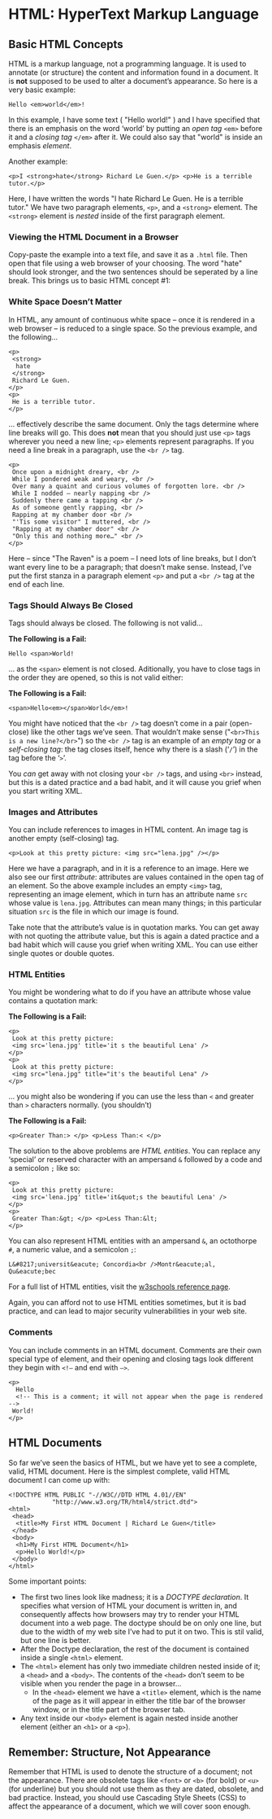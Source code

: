 HTML: HyperText Markup Language
===============================

Basic HTML Concepts
-------------------

HTML is a markup language, not a programming language. It is used to annotate (or structure) the content and information found in a document. It is **not** supposed to be used to alter a document’s appearance. So here is a very basic example:

    Hello <em>world</em>!

In this example, I have some text ( "Hello world!" ) and I have specified that there is an emphasis on the word ‘world’ by putting an _open tag_ `<em>` before it and a _closing tag_ `</em>` after it. We could also say that "world" is inside an emphasis _element_.

Another example:

    <p>I <strong>hate</strong> Richard Le Guen.</p> <p>He is a terrible tutor.</p>

Here, I have written the words "I hate Richard Le Guen. He is a terrible tutor." We have two paragraph elements, `<p>`, and a `<strong>` element. The `<strong>` element is _nested_ inside of the first paragraph element.

### Viewing the HTML Document in a Browser

Copy-paste the example into a text file, and save it as a `.html` file. Then open that file using a web browser of your choosing. The word "hate" should look stronger, and the two sentences should be seperated by a line break. This brings us to basic HTML concept #1:

### White Space Doesn’t Matter

In HTML, any amount of continuous white space – once it is rendered in a web browser – is reduced to a single space. So the previous example, and the following…

    <p>
     <strong>
      hate
     </strong>
     Richard Le Guen.
    </p>
    <p>
     He is a terrible tutor.
    </p>

… effectively describe the same document. Only the tags determine where line breaks will go. This does **not** mean that you should just use `<p>` tags wherever you need a new line; `<p>` elements represent paragraphs. If you need a line break in a paragraph, use the `<br />` tag.

    <p>
     Once upon a midnight dreary, <br />
     While I pondered weak and weary, <br />
     Over many a quaint and curious volumes of forgotten lore. <br />
     While I nodded – nearly napping <br />
     Suddenly there came a tapping <br />
     As of someone gently rapping, <br />
     Rapping at my chamber door <br />
     "'Tis some visitor" I muttered, <br />
     "Rapping at my chamber door" <br />
     "Only this and nothing more…" <br />
    </p>

Here – since "The Raven" is a poem – I need lots of line breaks, but I don’t want every line to be a paragraph; that doesn’t make sense. Instead, I’ve put the first stanza in a paragraph element `<p>` and put a `<br />` tag at the end of each line.

### Tags Should Always Be Closed

Tags should always be closed. The following is not valid…

**The Following is a Fail:**

    Hello <span>World!

… as the `<span>` element is not closed. Aditionally, you have to close tags in the order they are opened, so this is not valid either:

**The Following is a Fail:**

    <span>Hello<em></span>World</em>!

You might have noticed that the `<br />` tag doesn’t come in a pair (open-close) like the other tags we’ve seen. That wouldn’t make sense ("`<br>This is a new line?</br>`") so the `<br />` tag is an example of an _empty tag_ or a _self-closing tag_: the tag closes itself, hence why there is a slash (‘`/`’) in the tag before the ‘`>`’.

You _can_ get away with not closing your `<br />` tags, and using `<br>` instead, but this is a dated practice and a bad habit, and it will cause you grief when you start writing XML.

### Images and Attributes

You can include references to images in HTML content. An image tag is another empty (self-closing) tag.

    <p>Look at this pretty picture: <img src="lena.jpg" /></p>

Here we have a paragraph, and in it is a reference to an image. Here we also see our first _attribute_: attributes are values contained in the open tag of an element. So the above example includes an empty `<img>` tag, representing an image element, which in turn has an attribute name `src` whose value is `lena.jpg`. Attributes can mean many things; in this particular situation `src` is the file in which our image is found.

Take note that the attribute’s value is in quotation marks. You can get away with not quoting the attribute value, but this is again a dated practice and a bad habit which will cause you grief when writing XML. You can use either single quotes or double quotes.

### HTML Entities

You might be wondering what to do if you have an attribute whose value contains a quotation mark:

**The Following is a Fail:**

    <p>
     Look at this pretty picture:
     <img src='lena.jpg' title='it s the beautiful Lena' />
    </p>
    <p>
     Look at this pretty picture:
     <img src="lena.jpg" title="it's the beautiful Lena" />
    </p>

… you might also be wondering if you can use the less than `<` and greater than `>` characters normally. (you shouldn’t)

**The Following is a Fail:**

    <p>Greater Than:> </p> <p>Less Than:< </p>

The solution to the above problems are _HTML entities_. You can replace any ‘special’ or reserved character with an ampersand `&` followed by a code and a semicolon `;` like so:

    <p>
     Look at this pretty picture:
     <img src='lena.jpg' title='it&quot;s the beautiful Lena' />
    </p>
    <p>
     Greater Than:&gt; </p> <p>Less Than:&lt;
    </p>

You can also represent HTML entities with an ampersand `&`, an octothorpe `#`, a numeric value, and a semicolon `;`:

    L&#8217;universit&eacute; Concordia<br />Montr&eacute;al, Qu&eacute;bec

For a full list of HTML entities, visit the [w3schools reference page](http://www.w3schools.com/tags).

Again, you can afford not to use HTML entities sometimes, but it is bad practice, and can lead to major security vulnerabilities in your web site.

### Comments

You can include comments in an HTML document. Comments are their own special type of element, and their opening and closing tags look different they begin with `<!–` and end with `–>`.

    <p>
      Hello
      <!-- This is a comment; it will not appear when the page is rendered -->
     World!
    </p>

HTML Documents
--------------

So far we’ve seen the basics of HTML, but we have yet to see a complete, valid, HTML document. Here is the simplest complete, valid HTML document I can come up with:

    <!DOCTYPE HTML PUBLIC "-//W3C//DTD HTML 4.01//EN"
                "http://www.w3.org/TR/html4/strict.dtd">
    <html>
     <head>
      <title>My First HTML Document | Richard Le Guen</title>
     </head>
     <body>
      <h1>My First HTML Document</h1>
      <p>Hello World!</p>
     </body>
    </html>

Some important points:

*   The first two lines look like madness; it is a _DOCTYPE declaration_. It specifies what version of HTML your document is written in, and consequently affects how browsers may try to render your HTML document into a web page. The doctype should be on only one line, but due to the width of my web site I’ve had to put it on two. This is stil valid, but one line is better.
*   After the Doctype declaration, the rest of the document is contained inside a single `<html>` element.
*   The `<html>` element has only two immediate children nested inside of it; a `<head>` and a `<body>`. The contents of the `<head>` don’t seem to be visible when you render the page in a browser…
    *   In the `<head>` element we have a `<title>` element, which is the name of the page as it will appear in either the title bar of the browser window, or in the title part of the browser tab.
*   Any text inside our `<body>` element is again nested inside another element (either an `<h1>` or a `<p>`).

Remember: Structure, Not Appearance
-----------------------------------

Remember that HTML is used to denote the structure of a document; not the appearance. There are obsolete tags like `<font>` or `<b>` (for bold) or `<u>` (for underline) but you should not use them as they are dated, obsolete, and bad practice. Instead, you should use Cascading Style Sheets (CSS) to affect the appearance of a document, which we will cover soon enough.
